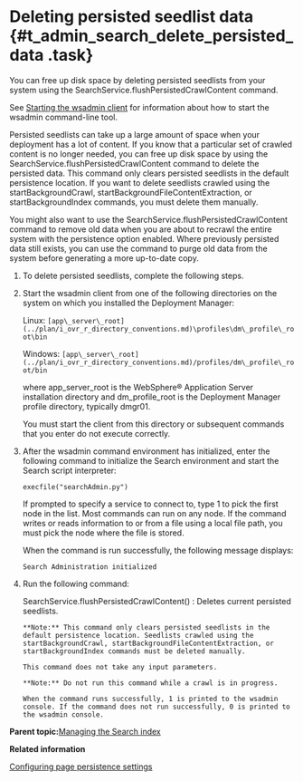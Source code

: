 # Deleting persisted seedlist data {#t_admin_search_delete_persisted_data .task}

You can free up disk space by deleting persisted seedlists from your system using the SearchService.flushPersistedCrawlContent command.

See [Starting the wsadmin client](t_admin_wsadmin_starting.md) for information about how to start the wsadmin command-line tool.

Persisted seedlists can take up a large amount of space when your deployment has a lot of content. If you know that a particular set of crawled content is no longer needed, you can free up disk space by using the SearchService.flushPersistedCrawlContent command to delete the persisted data. This command only clears persisted seedlists in the default persistence location. If you want to delete seedlists crawled using the startBackgroundCrawl, startBackgroundFileContentExtraction, or startBackgroundIndex commands, you must delete them manually.

You might also want to use the SearchService.flushPersistedCrawlContent command to remove old data when you are about to recrawl the entire system with the persistence option enabled. Where previously persisted data still exists, you can use the command to purge old data from the system before generating a more up-to-date copy.

1.  To delete persisted seedlists, complete the following steps.
2.  Start the wsadmin client from one of the following directories on the system on which you installed the Deployment Manager:

    Linux: `[app\_server\_root](../plan/i_ovr_r_directory_conventions.md)\profiles\dm\_profile\_root\bin`

    Windows: `[app\_server\_root](../plan/i_ovr_r_directory_conventions.md)/profiles/dm\_profile\_root/bin`

    where app\_server\_root is the WebSphere® Application Server installation directory and dm\_profile\_root is the Deployment Manager profile directory, typically dmgr01.

    You must start the client from this directory or subsequent commands that you enter do not execute correctly.

3.  After the wsadmin command environment has initialized, enter the following command to initialize the Search environment and start the Search script interpreter:

    ```
    execfile("searchAdmin.py")
    ```

    If prompted to specify a service to connect to, type 1 to pick the first node in the list. Most commands can run on any node. If the command writes or reads information to or from a file using a local file path, you must pick the node where the file is stored.

    When the command is run successfully, the following message displays:

    ```
    Search Administration initialized
    ```

4.  Run the following command:

    SearchService.flushPersistedCrawlContent\(\)
    :   Deletes current persisted seedlists.

        **Note:** This command only clears persisted seedlists in the default persistence location. Seedlists crawled using the startBackgroundCrawl, startBackgroundFileContentExtraction, or startBackgroundIndex commands must be deleted manually.

        This command does not take any input parameters.

        **Note:** Do not run this command while a crawl is in progress.

        When the command runs successfully, 1 is printed to the wsadmin console. If the command does not run successfully, 0 is printed to the wsadmin console.


**Parent topic:**[Managing the Search index](../admin/c_admin_search_manage_index.md)

**Related information**  


[Configuring page persistence settings](../admin/t_admin_search_configure_persisted_data.md)

